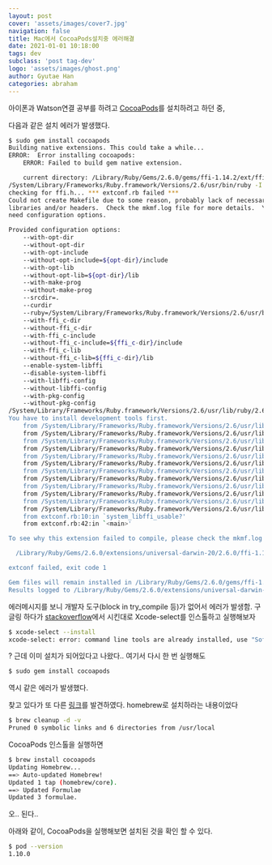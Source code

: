 ```yaml
---
layout: post
cover: 'assets/images/cover7.jpg'
navigation: false
title: Mac에서 CocoaPods설치중 에러해결
date: 2021-01-01 10:18:00
tags: dev
subclass: 'post tag-dev'
logo: 'assets/images/ghost.png'
author: Gyutae Han
categories: abraham
---
```


아이폰과 Watson연결 공부를 하려고 [CocoaPods](https://guides.cocoapods.org/using/getting-started.html#getting-started)를 설치하려고 하던 중, 

다음과 같은 설치 에러가 발생했다.

```bash
$ sudo gem install cocoapods                                                                                                                 
Building native extensions. This could take a while...
ERROR:  Error installing cocoapods:
	ERROR: Failed to build gem native extension.

    current directory: /Library/Ruby/Gems/2.6.0/gems/ffi-1.14.2/ext/ffi_c
/System/Library/Frameworks/Ruby.framework/Versions/2.6/usr/bin/ruby -I /Library/Ruby/Site/2.6.0 -r ./siteconf20210101-11931-rfm5dv.rb extconf.rb
checking for ffi.h... *** extconf.rb failed ***
Could not create Makefile due to some reason, probably lack of necessary
libraries and/or headers.  Check the mkmf.log file for more details.  You may
need configuration options.

Provided configuration options:
	--with-opt-dir
	--without-opt-dir
	--with-opt-include
	--without-opt-include=${opt-dir}/include
	--with-opt-lib
	--without-opt-lib=${opt-dir}/lib
	--with-make-prog
	--without-make-prog
	--srcdir=.
	--curdir
	--ruby=/System/Library/Frameworks/Ruby.framework/Versions/2.6/usr/bin/$(RUBY_BASE_NAME)
	--with-ffi_c-dir
	--without-ffi_c-dir
	--with-ffi_c-include
	--without-ffi_c-include=${ffi_c-dir}/include
	--with-ffi_c-lib
	--without-ffi_c-lib=${ffi_c-dir}/lib
	--enable-system-libffi
	--disable-system-libffi
	--with-libffi-config
	--without-libffi-config
	--with-pkg-config
	--without-pkg-config
/System/Library/Frameworks/Ruby.framework/Versions/2.6/usr/lib/ruby/2.6.0/mkmf.rb:467:in `try_do': The compiler failed to generate an executable file. (RuntimeError)
You have to install development tools first.
	from /System/Library/Frameworks/Ruby.framework/Versions/2.6/usr/lib/ruby/2.6.0/mkmf.rb:585:in `block in try_compile'
	from /System/Library/Frameworks/Ruby.framework/Versions/2.6/usr/lib/ruby/2.6.0/mkmf.rb:534:in `with_werror'
	from /System/Library/Frameworks/Ruby.framework/Versions/2.6/usr/lib/ruby/2.6.0/mkmf.rb:585:in `try_compile'
	from /System/Library/Frameworks/Ruby.framework/Versions/2.6/usr/lib/ruby/2.6.0/mkmf.rb:1109:in `block in have_header'
	from /System/Library/Frameworks/Ruby.framework/Versions/2.6/usr/lib/ruby/2.6.0/mkmf.rb:959:in `block in checking_for'
	from /System/Library/Frameworks/Ruby.framework/Versions/2.6/usr/lib/ruby/2.6.0/mkmf.rb:361:in `block (2 levels) in postpone'
	from /System/Library/Frameworks/Ruby.framework/Versions/2.6/usr/lib/ruby/2.6.0/mkmf.rb:331:in `open'
	from /System/Library/Frameworks/Ruby.framework/Versions/2.6/usr/lib/ruby/2.6.0/mkmf.rb:361:in `block in postpone'
	from /System/Library/Frameworks/Ruby.framework/Versions/2.6/usr/lib/ruby/2.6.0/mkmf.rb:331:in `open'
	from /System/Library/Frameworks/Ruby.framework/Versions/2.6/usr/lib/ruby/2.6.0/mkmf.rb:357:in `postpone'
	from /System/Library/Frameworks/Ruby.framework/Versions/2.6/usr/lib/ruby/2.6.0/mkmf.rb:958:in `checking_for'
	from /System/Library/Frameworks/Ruby.framework/Versions/2.6/usr/lib/ruby/2.6.0/mkmf.rb:1108:in `have_header'
	from extconf.rb:10:in `system_libffi_usable?'
	from extconf.rb:42:in `<main>'

To see why this extension failed to compile, please check the mkmf.log which can be found here:

  /Library/Ruby/Gems/2.6.0/extensions/universal-darwin-20/2.6.0/ffi-1.14.2/mkmf.log

extconf failed, exit code 1

Gem files will remain installed in /Library/Ruby/Gems/2.6.0/gems/ffi-1.14.2 for inspection.
Results logged to /Library/Ruby/Gems/2.6.0/extensions/universal-darwin-20/2.6.0/ffi-1.14.2/gem_make.out


```

에러메시지를 보니 개발자 도구(block in try_compile 등)가 없어서 에러가 발생함.
구글링 하다가 [stackoverflow](https://stackoverflow.com/questions/65459161/how-do-i-fix-the-error-failed-to-build-gem-native-extension-error-when-insta)에서 시킨대로 Xcode-select를 인스톨하고 실행해보자

```bash
$ xcode-select --install                                                                                                               
xcode-select: error: command line tools are already installed, use "Software Update" to install updates
```
? 근데 이미 설치가 되어있다고 나왔다..
여기서 다시 한 번 실행해도
````bash
$ sudo gem install cocoapods
````
역시 같은 에러가 발생했다.

찾고 있다가 또 다른 [링크](https://stackoverflow.com/questions/20939568/error-error-installing-cocoapods-error-failed-to-build-gem-native-extension)를 발견하였다. homebrew로 설치하라는 내용이었다

```bash
$ brew cleanup -d -v                                                                                                                    ...
Pruned 0 symbolic links and 6 directories from /usr/local
```

CocoaPods 인스톨을 실행하면

```bash
$ brew install cocoapods                                                                                                                     
Updating Homebrew...
==> Auto-updated Homebrew!
Updated 1 tap (homebrew/core).
==> Updated Formulae
Updated 3 formulae.
```

오.. 된다..

아래와 같이, CocoaPods을 실행해보면 설치된 것을 확인 할 수 있다.

```bash
$ pod --version                                                                                                                              
1.10.0
```